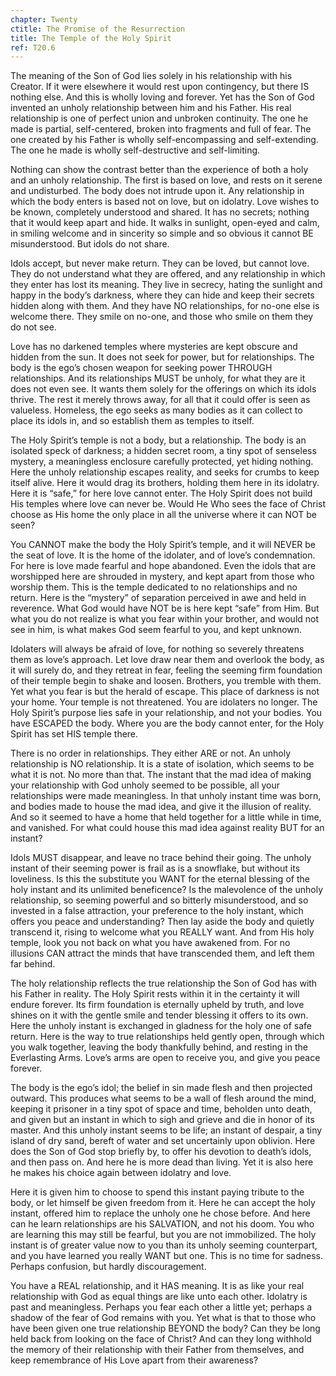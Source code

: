 ```yaml
---
chapter: Twenty
ctitle: The Promise of the Resurrection
title: The Temple of the Holy Spirit
ref: T20.6
---
```


The meaning of the Son of God lies solely in his relationship with
his Creator. If it were elsewhere it would rest upon contingency, but
there IS nothing else. And this is wholly loving and forever. Yet has
the Son of God invented an unholy relationship between him and his
Father. His real relationship is one of perfect union and unbroken
continuity. The one he made is partial, self-centered, broken into
fragments and full of fear. The one created by his Father is wholly
self-encompassing and self-extending. The one he made is wholly
self-destructive and self-limiting.

Nothing can show the contrast better than the experience of both a holy
and an unholy relationship. The first is based on love, and rests on it
serene and undisturbed. The body does not intrude upon it. Any
relationship in which the body enters is based not on love, but on
idolatry. Love wishes to be known, completely understood and shared. It
has no secrets; nothing that it would keep apart and hide. It walks in
sunlight, open-eyed and calm, in smiling welcome and in sincerity so
simple and so obvious it cannot BE misunderstood. But idols do not
share.

Idols accept, but never make return. They can be loved, but cannot love.
They do not understand what they are offered, and any relationship in
which they enter has lost its meaning. They live in secrecy, hating the
sunlight and happy in the body’s darkness, where they can hide and keep
their secrets hidden along with them. And they have NO relationships,
for no-one else is welcome there. They smile on no-one, and those who
smile on them they do not see.

Love has no darkened temples where mysteries are kept obscure and hidden
from the sun. It does not seek for power, but for relationships. The body
is the ego’s chosen weapon for seeking power THROUGH relationships. And
its relationships MUST be unholy, for what they are it does not even
see. It wants them solely for the offerings on which its idols
thrive. The rest it merely throws away, for all that it could offer is
seen as valueless. Homeless, the ego seeks as many bodies as it can
collect to place its idols in, and so establish them as temples to
itself.

The Holy Spirit’s temple is not a body, but a relationship. The body is
an isolated speck of darkness; a hidden secret room, a tiny spot of
senseless mystery, a meaningless enclosure carefully protected, yet
hiding nothing. Here the unholy relationship escapes reality, and
seeks for crumbs to keep itself alive. Here it would drag its brothers,
holding them here in its idolatry. Here it is “safe,” for here love
cannot enter. The Holy Spirit does not build His temples where love can
never be. Would He Who sees the face of Christ choose as His home the
only place in all the universe where it can NOT be seen?

You CANNOT make the body the Holy Spirit’s temple, and it will NEVER be
the seat of love. It is the home of the idolater, and of love’s
condemnation. For here is love made fearful and hope abandoned. Even the
idols that are worshipped here are shrouded in mystery, and kept apart
from those who worship them. This is the temple dedicated to no
relationships and no return. Here is the “mystery” of separation
perceived in awe and held in reverence. What God would have NOT be is
here kept “safe” from Him. But what you do not realize is what you fear
within your brother, and would not see in him, is what makes God seem
fearful to you, and kept unknown.

Idolaters will always be afraid of love, for nothing so severely
threatens them as love’s approach. Let love draw near them and overlook
the body, as it will surely do, and they retreat in fear, feeling the
seeming firm foundation of their temple begin to shake and loosen.
Brothers, you tremble with them. Yet what you fear is but the herald of
escape. This place of darkness is not your home. Your temple is not
threatened. You are idolaters no longer. The Holy Spirit’s purpose lies
safe in your relationship, and not your bodies. You have ESCAPED the
body. Where you are the body cannot enter, for the Holy Spirit has set
HIS temple there.

There is no order in relationships. They either ARE or not. An unholy
relationship is NO relationship. It is a state of isolation, which seems
to be what it is not. No more than that. The instant that the mad idea
of making your relationship with God unholy seemed to be possible, all
your relationships were made meaningless. In that unholy instant time
was born, and bodies made to house the mad idea, and give it the
illusion of reality. And so it seemed to have a home that held together
for a little while in time, and vanished. For what could house this mad
idea against reality BUT for an instant?

Idols MUST disappear, and leave no trace behind their going. The unholy
instant of their seeming power is frail as is a snowflake, but
without its loveliness. Is this the substitute you WANT for the eternal
blessing of the holy instant and its unlimited beneficence? Is the
malevolence of the unholy relationship, so seeming powerful and so
bitterly misunderstood, and so invested in a false attraction, your
preference to the holy instant, which offers you peace and
understanding? Then lay aside the body and quietly transcend it, rising
to welcome what you REALLY want. And from His holy temple, look you not
back on what you have awakened from. For no illusions CAN attract the
minds that have transcended them, and left them far behind.

The holy relationship reflects the true relationship the Son of God has
with his Father in reality. The Holy Spirit rests within it in the
certainty it will endure forever. Its firm foundation is eternally
upheld by truth, and love shines on it with the gentle smile and tender
blessing it offers to its own. Here the unholy instant is exchanged in
gladness for the holy one of safe return. Here is the way to true
relationships held gently open, through which you walk together, leaving
the body thankfully behind, and resting in the Everlasting Arms. Love’s
arms are open to receive you, and give you peace forever.

The body is the ego’s idol; the belief in sin made flesh and then
projected outward. This produces what seems to be a wall of flesh around
the mind, keeping it prisoner in a tiny spot of space and time, beholden
unto death, and given but an instant in which to sigh and grieve and die
in honor of its master. And this unholy instant seems to be life; an
instant of despair, a tiny island of dry sand, bereft of water and set
uncertainly upon oblivion. Here does the Son of God stop briefly by, to
offer his devotion to death’s idols, and then pass on. And here he is
more dead than living. Yet it is also here he makes his choice again
between idolatry and love.

Here it is given him to choose to spend this instant paying tribute to
the body, or let himself be given freedom from it. Here he can accept
the holy instant, offered him to replace the unholy one he chose before.
And here can he learn relationships are his SALVATION, and not his
doom. You who are learning this may still be fearful, but you are not
immobilized. The holy instant is of greater value now to you than its
unholy seeming counterpart, and you have learned you really WANT but
one. This is no time for sadness. Perhaps confusion, but hardly
discouragement.

You have a REAL relationship, and it HAS meaning. It is as like your
real relationship with God as equal things are like unto each other.
Idolatry is past and meaningless. Perhaps you fear each other a little
yet; perhaps a shadow of the fear of God remains with you. Yet what is
that to those who have been given one true relationship BEYOND the body?
Can they be long held back from looking on the face of Christ? And can
they long withhold the memory of their relationship with their Father
from themselves, and keep remembrance of His Love apart from their
awareness?

